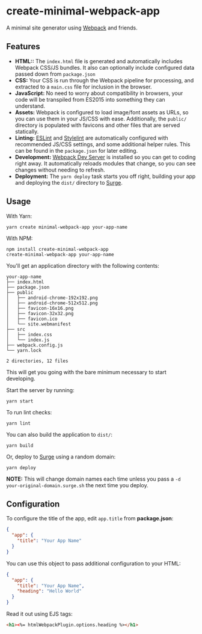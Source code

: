 # create-minimal-webpack-app

A minimal site generator using [Webpack][] and friends.

## Features

- **HTML::** The `index.html` file is generated and automatically
  includes Webpack CSS/JS bundles. It also can optionally include
  configured data passed down from `package.json`
- **CSS:** Your CSS is run through the Webpack pipeline for processing,
  and extracted to a `main.css` file for inclusion in the browser.
- **JavaScript:** No need to worry about compatibility in browsers, your
  code will be transpiled from ES2015 into something they can
  understand.
- **Assets:** Webpack is configured to load image/font assets as URLs,
  so you can use them in your JS/CSS with ease. Additionally, the
  `public/` directory is populated with favicons and other files that
  are served statically.
- **Linting:** [ESLint][] and [Stylelint][] are automatically configured
  with recommended JS/CSS settings, and some additional helper rules.
  This can be found in the `package.json` for later editing.
- **Development:** [Webpack Dev Server][] is installed so you can get to
  coding right away. It automatically reloads modules that change,
  so you can see changes without needing to refresh.
- **Deployment:** The `yarn deploy` task starts you off right, building
  your app and deploying the `dist/` directory to [Surge][].

## Usage

With Yarn:

    yarn create minimal-webpack-app your-app-name

With NPM:

    npm install create-minimal-webpack-app
    create-minimal-webpack-app your-app-name

You'll get an application directory with the following contents:

    your-app-name
    ├── index.html
    ├── package.json
    ├── public
    │   ├── android-chrome-192x192.png
    │   ├── android-chrome-512x512.png
    │   ├── favicon-16x16.png
    │   ├── favicon-32x32.png
    │   ├── favicon.ico
    │   └── site.webmanifest
    ├── src
    │   ├── index.css
    │   └── index.js
    ├── webpack.config.js
    └── yarn.lock

    2 directories, 12 files

This will get you going with the bare minimum necessary to start
developing.

Start the server by running:

    yarn start

To run lint checks:

    yarn lint

You can also build the application to `dist/`:

    yarn build

Or, deploy to [Surge][] using a random domain:

    yarn deploy

**NOTE:** This will change domain names each time unless you pass a
`-d your-original-domain.surge.sh` the next time you deploy.

## Configuration

To configure the title of the app, edit `app.title` from
**package.json**:

```json
{
  "app": {
    "title": "Your App Name"
  }
}
```

You can use this object to pass additional configuration to your HTML:

```json
{
  "app": {
    "title": "Your App Name",
    "heading": "Hello World"
  }
}
```

Read it out using EJS tags:

```html
<h1><%= htmlWebpackPlugin.options.heading %></h1>
```

[Webpack]: https://webpack.js.org
[ESLint]: https://eslint.js.org
[Stylelint]: https://stylelint.org
[Webpack Dev Server]: https://webpack.js.org/configuration/dev-server/
[Surge]: https://surge.sh
